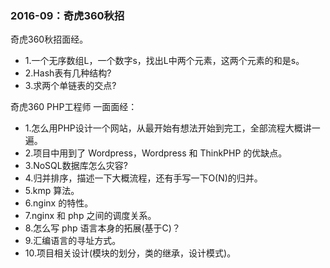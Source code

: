 <h3> 2016-09：奇虎360秋招 </h3>
 奇虎360秋招面经。
   
* 1.一个无序数组L，一个数字s，找出L中两个元素，这两个元素的和是s。    
* 2.Hash表有几种结构?     
* 3.求两个单链表的交点?     

 奇虎360 PHP工程师 
 一面面经：
* 1.怎么用PHP设计一个网站，从最开始有想法开始到完工，全部流程大概讲一遍。
* 2.项目中用到了 Wordpress，Wordpress 和 ThinkPHP 的优缺点。
* 3.NoSQL数据库怎么灾容?
* 4.归并排序，描述一下大概流程，还有手写一下O(N)的归并。
* 5.kmp 算法。
* 6.nginx 的特性。
* 7.nginx 和 php 之间的调度关系。
* 8.怎么写 php 语言本身的拓展(基于C)？
* 9.汇编语言的寻址方式。
* 10.项目相关设计(模块的划分，类的继承，设计模式)。
